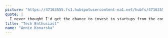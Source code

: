 ```yaml
---
picture: "https://47163555.fs1.hubspotusercontent-na1.net/hubfs/47163555/annie.jpeg"
quote: |
  I never thought I'd get the chance to invest in startups from the comfort of my home - Go Fund Yourself is curing years of FOMO !!
title: "Tech Enthusiast"
name: "Annie Konarska"
---
```

